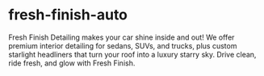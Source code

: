 # fresh-finish-auto
Fresh Finish Detailing makes your car shine inside and out! We offer premium interior detailing for sedans, SUVs, and trucks, plus custom starlight headliners that turn your roof into a luxury starry sky. Drive clean, ride fresh, and glow with Fresh Finish.
